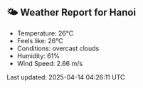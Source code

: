 <!-- WEATHER-START -->
## 🌤 Weather Report for Hanoi

- Temperature: 26°C
- Feels like: 26°C
- Conditions: overcast clouds
- Humidity: 61%
- Wind Speed: 2.66 m/s

Last updated: 2025-04-14 04:26:11 UTC
<!-- WEATHER-END -->
